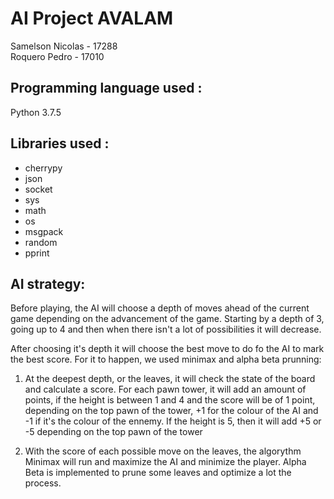 # AI Project AVALAM

Samelson Nicolas - 17288  
Roquero Pedro - 17010

## Programming language used :

Python 3.7.5

## Libraries used :

* cherrypy
* json
* socket
* sys
* math 
* os
* msgpack
* random 
* pprint

## AI strategy:

Before playing, the AI will choose a depth of moves ahead of the current game 
depending on the advancement of the game. Starting by a depth of 3, going up to 4
and then when there isn't a lot of possibilities it will decrease.

After choosing it's depth it will choose the best move to do fo the AI to mark the best score.
For it to happen, we used minimax and alpha beta prunning:

1. At the deepest depth, or the leaves, it will check the state of the board and
calculate a score. For each pawn tower, it will add an amount of points,
if the height is between 1 and 4 and the score will be of 1 point, 
depending on the top pawn of the tower, +1 for the colour of the AI and -1
if it's the colour of the ennemy. If the height is 5, then it will add +5 or -5
depending on the top pawn of the tower

1. With the score of each possible move on the leaves, the algorythm Minimax will run and 
maximize the AI and minimize the player. Alpha Beta is implemented to prune some leaves and 
optimize a lot the process.

